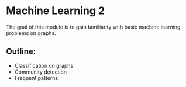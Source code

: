 # Machine Learning 2

The goal of this module is to gain familiarity with basic machine learning problems on graphs.

## Outline:
  - Classification on graphs
  - Community detection
  - Frequent patterns